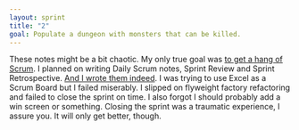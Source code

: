 ```yaml
---
layout: sprint
title: "2"
goal: Populate a dungeon with monsters that can be killed.
---
```

These notes might be a bit chaotic. My only true goal was [to get a hang of Scrum](https://i.imgur.com/D74NB5B.jpg). I planned on writing Daily Scrum notes, Sprint Review and Sprint Retrospective. [And I wrote them indeed](https://www.reddit.com/r/roguelikedev/comments/7ofi0r/sharing_saturday_188/dsa8wj7/). I was trying to use Excel as a Scrum Board but I failed miserably. I slipped on flyweight factory refactoring and failed to close the sprint on time. I also forgot I should probably add a win screen or something. Closing the sprint was a traumatic experience, I assure you. It will only get better, though.

